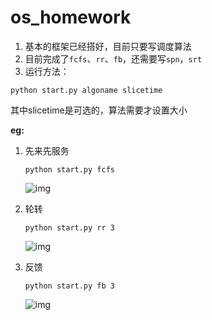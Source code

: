 os_homework
===========

1. 基本的框架已经搭好，目前只要写调度算法
2. 目前完成了`fcfs`、`rr`、`fb`，还需要写`spn`，`srt`
3. 运行方法：

```{sh}
python start.py algoname slicetime 
```

其中slicetime是可选的，算法需要才设置大小

**eg:**

1. 先来先服务

    ```{sh}
    python start.py fcfs
    ```

    ![img](https://github.com/panhzh3/os_homework/raw/master/pic/fcfs.png)

2. 轮转

    ```{sh}
    python start.py rr 3
    ```

    ![img](https://github.com/panhzh3/os_homework/raw/master/pic/rr-3.png)

3. 反馈
    ```{sh}
    python start.py fb 3
    ```

    ![img](https://github.com/panhzh3/os_homework/raw/master/pic/fb-3.png)
    

